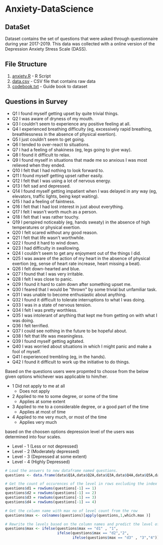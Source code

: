 # Anxiety-DataScience

## DataSet

Dataset contains the set of questions that were asked through questionnaire during year 2017-2019.
This data was collected with a online version of the Depression Anxiety Stress Scale (DASS).

## File Structure 

1. [anxiety.R](https://github.com/VandanPatell/Anxiety-DataScience/blob/main/anxiety.R) - R Script
2. [data.csv](https://github.com/VandanPatell/Anxiety-DataScience/blob/main/data.csv) - CSV file that contains raw data
3. [codebook.txt](https://github.com/VandanPatell/Anxiety-DataScience/blob/main/codebook.txt) - Guide book to dataset



## Questions in Survey

+ Q1	I found myself getting upset by quite trivial things.
+ Q2	I was aware of dryness of my mouth.
+ Q3	I couldn't seem to experience any positive feeling at all.
+ Q4	I experienced breathing difficulty (eg, excessively rapid breathing, breathlessness in the absence of physical exertion).
+ Q5	I just couldn&#39;t seem to get going.
+ Q6	I tended to over-react to situations.
+ Q7	I had a feeling of shakiness (eg, legs going to give way).
+ Q8	I found it difficult to relax.
+ Q9	I found myself in situations that made me so anxious I was most relieved when they ended.
+ Q10	I felt that I had nothing to look forward to.
+ Q11	I found myself getting upset rather easily.
+ Q12	I felt that I was using a lot of nervous energy.
+ Q13	I felt sad and depressed.
+ Q14	I found myself getting impatient when I was delayed in any way (eg, elevators, traffic lights, being kept waiting).
+ Q15	I had a feeling of faintness.
+ Q16	I felt that I had lost interest in just about everything.
+ Q17	I felt I wasn&#39;t worth much as a person.
+ Q18	I felt that I was rather touchy.
+ Q19	I perspired noticeably (eg, hands sweaty) in the absence of high temperatures or physical exertion.
+ Q20	I felt scared without any good reason.
+ Q21	I felt that life wasn&#39;t worthwhile.
+ Q22	I found it hard to wind down.
+ Q23	I had difficulty in swallowing.
+ Q24	I couldn&#39;t seem to get any enjoyment out of the things I did.
+ Q25	I was aware of the action of my heart in the absence of physical exertion (eg, sense of heart rate increase, heart missing a beat).
+ Q26	I felt down-hearted and blue.
+ Q27	I found that I was very irritable.
+ Q28	I felt I was close to panic.
+ Q29	I found it hard to calm down after something upset me.
+ Q30	I feared that I would be &quot;thrown&quot; by some trivial but unfamiliar task.
+ Q31	I was unable to become enthusiastic about anything.
+ Q32	I found it difficult to tolerate interruptions to what I was doing.
+ Q33	I was in a state of nervous tension.
+ Q34	I felt I was pretty worthless.
+ Q35	I was intolerant of anything that kept me from getting on with what I was doing.
+ Q36	I felt terrified.
+ Q37	I could see nothing in the future to be hopeful about.
+ Q38	I felt that life was meaningless.
+ Q39	I found myself getting agitated.
+ Q40	I was worried about situations in which I might panic and make a fool of myself.
+ Q41	I experienced trembling (eg, in the hands).
+ Q42	I found it difficult to work up the initiative to do things.

Based on the questions users were propmted to choose from the below given options whichever was applicable to him/her.

+ 1  Did not apply to me at all 
 	- Does not apply 
+ 2  Applied to me to some degree, or some of the time
	- Applies at some extent
+ 3 Applied to me to a considerable degree, or a good part of the time
 	- Applies at most of time
+ 4 Applied to me very much, or most of the time
	- Applies very much

based on the choosen options depression level of the users was determined into four scales.

+ Level - 1 (Less or not depressed)
+ Level - 2 (Moderately depressed)
+ Level - 3 (Depressed at some extent)
+ Level - 4 (Highly Depressed)

```R
# Load the answers to new dataframe named questions.
questions <- data.frame(data$Q1A,data$Q2A,data$Q3A,data$Q4A,data$Q5A,data$Q6A,data$Q7A,data$Q8A,data$Q9A,data$Q10A,data$Q11A,data$Q12A,data$Q13A,data$Q14A,data$Q15A,data$Q16A,data$Q17A,data$Q18A,data$Q19A,data$Q20A,data$Q21A,data$Q22A,data$Q23A,data$Q24A,data$Q25A,data$Q26A,data$Q27A,data$Q28A,data$Q29A,data$Q30A,data$Q31A,data$Q32A,data$Q33A,data$Q34A,data$Q35A,data$Q36A,data$Q37A,data$Q38A,data$Q39A,data$Q40A,data$Q41A,data$Q42A)

# Get the count of occurences of the level in rows excluding the index column from data
questions$d1 = rowSums(questions[-1] == 1)
questions$d2 = rowSums(questions[-1] == 2)
questions$d3 = rowSums(questions[-1] == 3)
questions$d4 = rowSums(questions[-1] == 4)

# Get the column name with max no of level count from the row
questions$max <- colnames(questions)[apply(questions,1,which.max )]

# Rewrite the levels based on the column names and predict the level of depression.
questions$max <- ifelse(questions$max == "d1" , "1", 
                        ifelse(questions$max == "d2","2",
                               ifelse(questions$max == "d3" , "3","4")))

```
